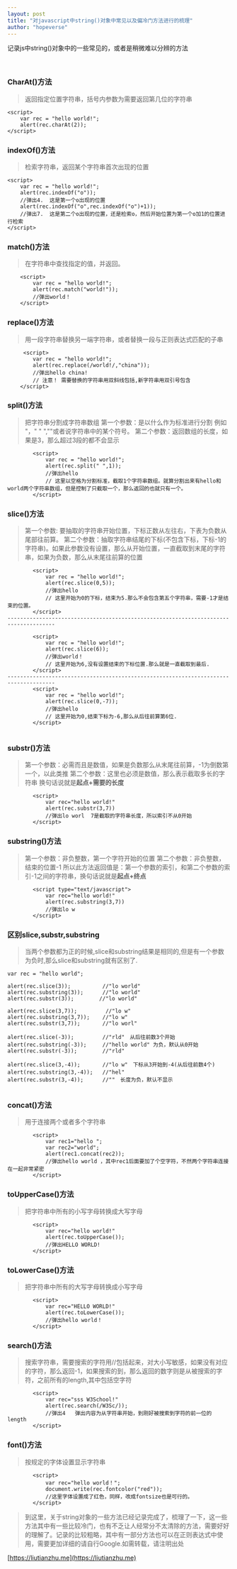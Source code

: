 ```yaml
---
layout: post
title: "对javascript中string()对象中常见以及偏冷门方法进行的梳理"
author: "hopeverse"
---
```

 

记录js中string()对象中的一些常见的，或者是稍微难以分辨的方法

<br/>

### CharAt()方法

>返回指定位置字符串，括号内参数为需要返回第几位的字符串

```
<script>
    var rec = "hello world!";
    alert(rec.charAt(2));
</script>

```


### indexOf()方法

>检索字符串，返回某个字符串首次出现的位置

```
<script>
    var rec = "hello world!";
    alert(rec.indexOf("o"));
    //弹出4.  这是第一个o出现的位置 
    alert(rec.indexOf("o",rec.indexOf("o")+1));
    //弹出7.  这是第二个o出现的位置，还是检索o，然后开始位置为第一个o加1的位置进行检索
</script>

```


### match()方法

>在字符串中查找指定的值，并返回。

```
    <script>
        var rec = "hello world!";
        alert(rec.match("world!"));
        //弹出world！
    </script>

```


### replace()方法

>用一段字符串替换另一端字符串，或者替换一段与正则表达式匹配的子串

```
     <script>
        var rec = "hello world!";
        alert(rec.replace(/world!/,"china"));
        //弹出hello china! 
        // 注意！ 需要替换的字符串用双斜线包括,新字符串用双引号包含
    </script>

```


### split()方法

>把字符串分割成字符串数组
>第一个参数：是以什么作为标准进行分割  例如 "，" " ",""或者说字符串中的某个符号。
>第二个参数：返回数组的长度，如果是3，那么超过3段的都不会显示

```
        <script>
            var rec = "hello world!";
            alert(rec.split(" ",1));
            //弹出hello 
            // 这里以空格为分割标准，截取1个字符串数组。就算分割出来有hello和world两个字符串数组，但是控制了只截取一个，那么返回的也就只有一个。
        </script>

```


### slice()方法

>第一个参数: 要抽取的字符串开始位置，下标正数从左往右，下表为负数从尾部往前算。
>第二个参数：抽取字符串结尾的下标(不包含下标，下标-1的字符串)。如果此参数没有设置，那么从开始位置，一直截取到末尾的字符串，如果为负数，那么从末尾往前算的位置

```
        <script>
            var rec = "hello world!";
            alert(rec.slice(0,5));
            //弹出hello
            // 这里开始为0的下标，结束为5.那么不会包含第五个字符串，需要-1才是结束的位置。
        </script>
-------------------------------------------------------------------------------------
       
        <script>
            var rec = "hello world!";
            alert(rec.slice(6));
            //弹出world！
            // 这里开始为6,没有设置结束的下标位置.那么就是一直截取到最后.
        </script>
-------------------------------------------------------------------------------------
        <script>
            var rec = "hello world!";
            alert(rec.slice(0,-7));
            //弹出hello
            // 这里开始为0,结束下标为-6,那么从后往前算第6位.
        </script>


```

### substr()方法

>第一个参数：必需而且是数值，如果是负数那么从末尾往前算，-1为倒数第一个，以此类推
>第二个参数：这里也必须是数值，那么表示截取多长的字符串
>换句话说就是**起点+需要的长度**

```
        <script>
            var rec="hello world!"
            alert(rec.substr(3,7))
            //弹出lo worl  7是截取的字符串长度，所以索引不从0开始
        </script>

```


### substring()方法

>第一个参数：非负整数，第一个字符开始的位置
>第二个参数：非负整数，结束的位置-1 
>所以此方法返回值是：第一个参数的索引，和第二个参数的索引-1之间的字符串，换句话说就是**起点+终点**

```
        <script type="text/javascript">
            var rec="hello world!"
            alert(rec.substring(3,7))
            //弹出lo w  
        </script>
```

### 区别slice,substr,substring

>当两个参数都为正的时候,slice和substring结果是相同的,但是有一个参数为负时,那么slice和substring就有区别了.

```
var rec = "hello world";

alert(rec.slice(3));          //"lo world"
alert(rec.substring(3));      //"lo world"
alert(rec.substr(3));        //"lo world"

alert(rec.slice(3,7));         //"lo w"
alert(rec.substring(3,7));    //"lo w"
alert(rec.substr(3,7));       //"lo worl"

alert(rec.slice(-3));         //"rld"　从后往前数3个开始
alert(rec.substring(-3));     //"hello world" 为负，默认从0开始
alert(rec.substr(-3));        //"rld"

alert(rec.slice(3,-4));       //"lo w"　下标从3开始到-4(从后往前数4个)
alert(rec.substring(3,-4));   //"hel"　
alert(rec.substr(3,-4));      //""　长度为负，默认不显示


```


### concat()方法

>用于连接两个或者多个字符串

```
        <script>
            var rec1="hello ";
            var rec2="world";
            alert(rec1.concat(rec2));
            //弹出hello world ，其中rec1后面要加了个空字符，不然两个字符串连接在一起非常紧密
        </script>

```


### toUpperCase()方法

>把字符串中所有的小写字母转换成大写字母

```
        <script>
            var rec="hello world!"
            alert(rec.toUpperCase());
            //弹出HELLO WORLD!
        </script>

```


### toLowerCase()方法

>把字符串中所有的大写字母转换成小写字母

```
        <script>
            var rec="HELLO WORLD!"
            alert(rec.toLowerCase());
            //弹出hello world！
        </script>

```

### search()方法

>搜索字符串，需要搜索的字符用//包括起来，对大小写敏感，如果没有对应的字符，那么返回-1，如果搜索的到，那么返回的数字则是从被搜索的字符，之前所有的length,其中包括空字符

```
        <script>
            var rec="sss W3School!"
            alert(rec.search(/W3Sc/));
            //弹出4   弹出内容为从字符串开始，到刚好被搜索到字符的前一位的length
        </script>

```


### font()方法

>按规定的字体设置显示字符串

```
        <script>
            var rec="hello world！";
            document.write(rec.fontcolor("red"));
            //这里字体设置成了红色，同样，改成fontsize也是可行的。
        </script>

```


>到这里，关于string对象的一些方法已经记录完成了，梳理了一下，这一些方法其中有一些比较冷门，也有不乏让人经常分不太清除的方法，需要好好的理解了。记录的比较粗略，其中有一部分方法也可以在正则表达式中使用，需要更加详细的请自行Google.如需转载，请注明出处

[https://liutianzhu.me](https://liutianzhu.me)